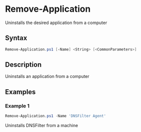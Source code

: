 # Remove-Application

Uninstalls the desired application from a computer

## Syntax
```PowerShell
Remove-Application.ps1 [-Name] <String> [<CommonParameters>]
```
## Description

Uninstalls an application from a computer

## Examples


###  Example 1 
```PowerShell
Remove-Application.ps1 -Name 'DNSFilter Agent'
```

Uninstalls DNSFilter from a machine
